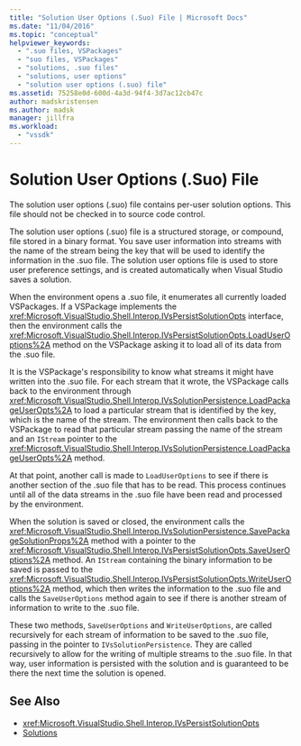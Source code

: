 ```yaml
---
title: "Solution User Options (.Suo) File | Microsoft Docs"
ms.date: "11/04/2016"
ms.topic: "conceptual"
helpviewer_keywords:
  - ".suo files, VSPackages"
  - "suo files, VSPackages"
  - "solutions, .suo files"
  - "solutions, user options"
  - "solution user options (.suo) file"
ms.assetid: 75258e0d-600d-4a3d-94f4-3d7ac12cb47c
author: madskristensen
ms.author: madsk
manager: jillfra
ms.workload:
  - "vssdk"
---
```

# Solution User Options (.Suo) File
The solution user options (.suo) file contains per-user solution options. This file should not be checked in to source code control.

 The solution user options (.suo) file is a structured storage, or compound, file stored in a binary format. You save user information into streams with the name of the stream being the key that will be used to identify the information in the .suo file. The solution user options file is used to store user preference settings, and is created automatically when Visual Studio saves a solution.

 When the environment opens a .suo file, it enumerates all currently loaded VSPackages. If a VSPackage implements the <xref:Microsoft.VisualStudio.Shell.Interop.IVsPersistSolutionOpts> interface, then the environment calls the <xref:Microsoft.VisualStudio.Shell.Interop.IVsPersistSolutionOpts.LoadUserOptions%2A> method on the VSPackage asking it to load all of its data from the .suo file.

 It is the VSPackage's responsibility to know what streams it might have written into the .suo file. For each stream that it wrote, the VSPackage calls back to the environment through <xref:Microsoft.VisualStudio.Shell.Interop.IVsSolutionPersistence.LoadPackageUserOpts%2A> to load a particular stream that is identified by the key, which is the name of the stream. The environment then calls back to the VSPackage to read that particular stream passing the name of the stream and an `IStream` pointer to the <xref:Microsoft.VisualStudio.Shell.Interop.IVsSolutionPersistence.LoadPackageUserOpts%2A> method.

 At that point, another call is made to `LoadUserOptions` to see if there is another section of the .suo file that has to be read. This process continues until all of the data streams in the .suo file have been read and processed by the environment.

 When the solution is saved or closed, the environment calls the <xref:Microsoft.VisualStudio.Shell.Interop.IVsSolutionPersistence.SavePackageSolutionProps%2A> method with a pointer to the <xref:Microsoft.VisualStudio.Shell.Interop.IVsPersistSolutionOpts.SaveUserOptions%2A> method. An `IStream` containing the binary information to be saved is passed to the <xref:Microsoft.VisualStudio.Shell.Interop.IVsPersistSolutionOpts.WriteUserOptions%2A> method, which then writes the information to the .suo file and calls the `SaveUserOptions` method again to see if there is another stream of information to write to the .suo file.

 These two methods, `SaveUserOptions` and `WriteUserOptions`, are called recursively for each stream of information to be saved to the .suo file, passing in the pointer to `IVsSolutionPersistence`. They are called recursively to allow for the writing of multiple streams to the .suo file. In that way, user information is persisted with the solution and is guaranteed to be there the next time the solution is opened.

## See Also
- <xref:Microsoft.VisualStudio.Shell.Interop.IVsPersistSolutionOpts>
- [Solutions](../../extensibility/internals/solutions-overview.md)